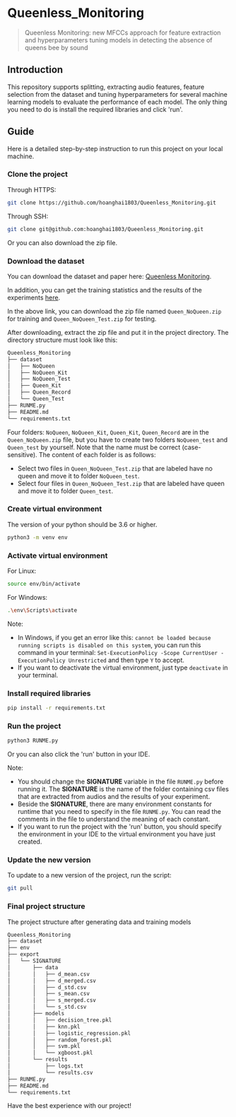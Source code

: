 # Queenless_Monitoring
> Queenless Monitoring: new MFCCs approach for feature extraction and hyperparameters tuning models in detecting the absence of queens bee by sound

## Introduction
This repository supports splitting, extracting audio features, feature selection from the dataset and tuning hyperparameters for several machine learning models to evaluate the performance of each model. The only thing you need to do is install the required libraries and click 'run'.

## Guide

Here is a detailed step-by-step instruction to run this project on your local machine.

### Clone the project

Through HTTPS:

```bash
git clone https://github.com/hoanghai1803/Queenless_Monitoring.git
```

Through SSH:

```bash
git clone git@github.com:hoanghai1803/Queenless_Monitoring.git
```

Or you can also download the zip file.

### Download the dataset

You can download the dataset and paper here: [Queenless Monitoring](https://fptuniversity-my.sharepoint.com/:f:/g/personal/hainhde170683_fpt_edu_vn/EqsOqSf3G0NCmTJzthxiv2YBcqnE6xqg4y0mLNDuOgzopw?e=fGTYwm). 

In addition, you can get the training statistics and the results of the experiments [here](https://docs.google.com/spreadsheets/d/1rsPMrFoV7OyAkBHeVOlhnCXcu6J6t85suTIBVdy06LY/edit#gid=0).

In the above link, you can download the zip file named `Queen_NoQueen.zip` for training and `Queen_NoQueen_Test.zip` for testing.

After downloading, extract the zip file and put it in the project directory. The directory structure must look like this:

``` bash
Queenless_Monitoring
├── dataset
│   ├── NoQueen
│   ├── NoQueen_Kit
│   ├── NoQueen_Test
│   ├── Queen_Kit
│   ├── Queen_Record
│   └── Queen_Test
├── RUNME.py
├── README.md
└── requirements.txt
```

Four folders: `NoQueen`, `NoQueen_Kit`, `Queen_Kit`, `Queen_Record` are in the `Queen_NoQueen.zip` file, but you have to create two folders `NoQueen_test` and `Queen_test` by yourself. Note that the name must be correct (case-sensitive). The content of each folder is as follows:

- Select two files in `Queen_NoQueen_Test.zip` that are labeled have no queen and move it to folder `NoQueen_test`.
- Select four files in `Queen_NoQueen_Test.zip` that are labeled have queen and move it to folder `Queen_test`.

### Create virtual environment

The version of your python should be 3.6 or higher.

```bash
python3 -m venv env
```

### Activate virtual environment

For Linux:

```bash
source env/bin/activate
```

For Windows:

```bash
.\env\Scripts\activate
```

Note:
- In Windows, if you get an error like this: `cannot be loaded because running scripts is disabled on this system`, you can run this command in your terminal: `Set-ExecutionPolicy -Scope CurrentUser -ExecutionPolicy Unrestricted` and then type `Y` to accept.
- If you want to deactivate the virtual environment, just type `deactivate` in your terminal.

### Install required libraries

```bash
pip install -r requirements.txt
```

### Run the project

```bash
python3 RUNME.py
```

Or you can also click the 'run' button in your IDE.

Note:
- You should change the **SIGNATURE** variable in the file `RUNME.py` before running it. The **SIGNATURE** is the name of the folder containing csv files that are extracted from audios and the results of your experiment.
- Beside the **SIGNATURE**, there are many environment constants for runtime that you need to specify in the file `RUNME.py`. You can read the comments in the file to understand the meaning of each constant. 
- If you want to run the project with the 'run' button, you should specify the environment in your IDE to the virtual environment you have just created.

### Update the new version

To update to a new version of the project, run the script:

```bash
git pull
```

### Final project structure

The project structure after generating data and training models

``` bash
Queenless_Monitoring
├── dataset
├── env
├── export
│   └── SIGNATURE
│       ├── data
│       │   ├── d_mean.csv
│       │   ├── d_merged.csv
│       │   ├── d_std.csv
│       │   ├── s_mean.csv
│       │   ├── s_merged.csv
│       │   └── s_std.csv
│       ├── models
│       │   ├── decision_tree.pkl
│       │   ├── knn.pkl
│       │   ├── logistic_regression.pkl
│       │   ├── random_forest.pkl
│       │   ├── svm.pkl
│       │   └── xgboost.pkl
│       └── results
│           ├── logs.txt 
│           └── results.csv
├── RUNME.py
├── README.md
└── requirements.txt
```

Have the best experience with our project!
